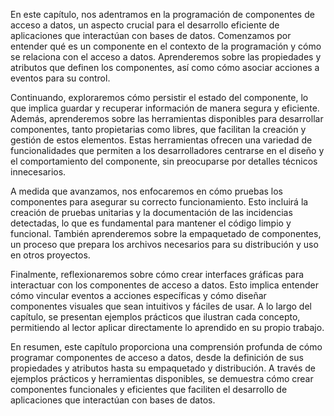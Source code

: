 En este capítulo, nos adentramos en la programación de componentes de acceso a datos, un aspecto crucial para el desarrollo eficiente de aplicaciones que interactúan con bases de datos. Comenzamos por entender qué es un componente en el contexto de la programación y cómo se relaciona con el acceso a datos. Aprenderemos sobre las propiedades y atributos que definen los componentes, así como cómo asociar acciones a eventos para su control.

Continuando, exploraremos cómo persistir el estado del componente, lo que implica guardar y recuperar información de manera segura y eficiente. Además, aprenderemos sobre las herramientas disponibles para desarrollar componentes, tanto propietarias como libres, que facilitan la creación y gestión de estos elementos. Estas herramientas ofrecen una variedad de funcionalidades que permiten a los desarrolladores centrarse en el diseño y el comportamiento del componente, sin preocuparse por detalles técnicos innecesarios.

A medida que avanzamos, nos enfocaremos en cómo pruebas los componentes para asegurar su correcto funcionamiento. Esto incluirá la creación de pruebas unitarias y la documentación de las incidencias detectadas, lo que es fundamental para mantener el código limpio y funcional. También aprenderemos sobre la empaquetado de componentes, un proceso que prepara los archivos necesarios para su distribución y uso en otros proyectos.

Finalmente, reflexionaremos sobre cómo crear interfaces gráficas para interactuar con los componentes de acceso a datos. Esto implica entender cómo vincular eventos a acciones específicas y cómo diseñar componentes visuales que sean intuitivos y fáciles de usar. A lo largo del capítulo, se presentan ejemplos prácticos que ilustran cada concepto, permitiendo al lector aplicar directamente lo aprendido en su propio trabajo.

En resumen, este capítulo proporciona una comprensión profunda de cómo programar componentes de acceso a datos, desde la definición de sus propiedades y atributos hasta su empaquetado y distribución. A través de ejemplos prácticos y herramientas disponibles, se demuestra cómo crear componentes funcionales y eficientes que faciliten el desarrollo de aplicaciones que interactúan con bases de datos.

